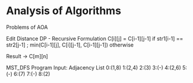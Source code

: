 # Analysis of Algorithms
 Problems of AOA
 
 Edit Distance DP - Recursive Formulation
 C[i][j] = C[i-1][j-1] if str1[i-1] == str2[j-1] ; min(C[i-1][j], C[i][j-1], C[i-1][j-1]) otherwise
 
 Result -> C[m][n]
 
 
 MST_DFS Program Input: Adjacency List
 0:(1,8)  1:(2,4)  2:(3)  3:(-)  4:(2,6)  5:(-)  6:(7)  7:(-)  8:(2) 
